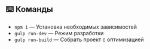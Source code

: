 ## :keyboard: Команды
* ```npm i``` — Установка необходимыx зависимостей
* ```gulp run-dev``` — Режим разработки
* ```gulp run-build``` — Cобрать проект с оптимизацией